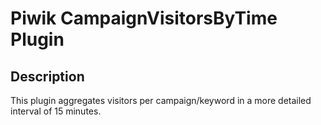 # Piwik CampaignVisitorsByTime Plugin

## Description

This plugin aggregates visitors per campaign/keyword in a more detailed interval of 15 minutes. 
